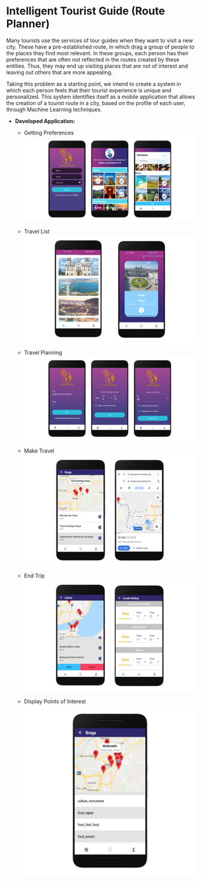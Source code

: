 # Intelligent Tourist Guide (Route Planner)

Many tourists use the services of tour guides when they want to visit a new city. These have a pre-established route, in which drag a group of people to the places they find most relevant. In these groups, each person has their preferences that are often not reflected in the routes created by these entities. Thus, they may end up visiting places that are not of interest and leaving out others that are more appealing.

Taking this problem as a starting point, we intend to create a system in which each person feels that their tourist experience is unique and personalized. This system identifies itself as a mobile application that allows the creation of a tourist route in a city, based on the profile of each user, through Machine Learning techniques.


- **Developed Application:**

	- Getting Preferences 
	![Preferences](../Intelligent_Tourist_Guide/img/Preferences.png)

	- Travel List
	![Travel List](../Intelligent_Tourist_Guide/img/Travel_list.png)

	- Travel Planning
	![Travel Planning](../Intelligent_Tourist_Guide/img/Plan_trip.png)

	- Make Travel
	![Make Travel](../Intelligent_Tourist_Guide/img/Make_travel.png)

	- End Trip
	![End Trip](../Intelligent_Tourist_Guide/img/End_trip.png)

	- Display Points of Interest
	![Points of Interest](../Intelligent_Tourist_Guide/img/Points_of_interest.png)


